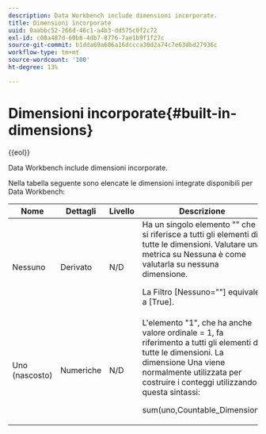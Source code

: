 ```yaml
---
description: Data Workbench include dimensioni incorporate.
title: Dimensioni incorporate
uuid: 0aabbc52-266d-46c1-a4b3-dd575c0f2c72
exl-id: c08a487d-60b8-4db7-8776-7ae1b9f1f27c
source-git-commit: b1dda69a606a16dccca30d2a74c7e63dbd27936c
workflow-type: tm+mt
source-wordcount: '100'
ht-degree: 13%

---
```


# Dimensioni incorporate{#built-in-dimensions}

{{eol}}

Data Workbench include dimensioni incorporate.

Nella tabella seguente sono elencate le dimensioni integrate disponibili per Data Workbench:

<table id="table_40796088B3484F98889859C59D525AD7"> 
 <thead> 
  <tr> 
   <th colname="col1" class="entry"> Nome </th> 
   <th colname="col2" class="entry"> Dettagli </th> 
   <th colname="col3" class="entry"> Livello </th> 
   <th colname="col4" class="entry"> Descrizione </th> 
  </tr> 
 </thead>
 <tbody> 
  <tr> 
   <td colname="col1"> Nessuno </td> 
   <td colname="col2"> Derivato </td> 
   <td colname="col3"> N/D </td> 
   <td colname="col4">Ha un singolo elemento "" che si riferisce a tutti gli elementi di tutte le dimensioni. Valutare una metrica su Nessuna è come valutarla su nessuna dimensione. <p>La <span class="filepath"> Filtro [Nessuno=""]</span> equivale a <span class="filepath"> [True]</span>. </p></td> 
  </tr> 
  <tr> 
   <td colname="col1"> Uno (nascosto) </td> 
   <td colname="col2"> Numeriche </td> 
   <td colname="col3"> N/D </td> 
   <td colname="col4">L'elemento "1", che ha anche valore ordinale <span class="filepath"> = 1</span>, fa riferimento a tutti gli elementi di tutte le dimensioni. La dimensione Una viene normalmente utilizzata per costruire i conteggi utilizzando questa sintassi: <p><span class="filepath"> sum(uno,Countable_Dimension)</span></p></td> 
  </tr> 
 </tbody> 
</table>
